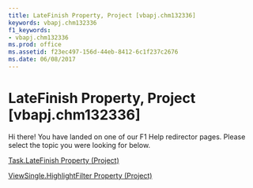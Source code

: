 ```yaml
---
title: LateFinish Property, Project [vbapj.chm132336]
keywords: vbapj.chm132336
f1_keywords:
- vbapj.chm132336
ms.prod: office
ms.assetid: f23ec497-156d-44eb-8412-6c1f237c2676
ms.date: 06/08/2017
---
```



# LateFinish Property, Project [vbapj.chm132336]

Hi there! You have landed on one of our F1 Help redirector pages. Please select the topic you were looking for below.

[Task.LateFinish Property (Project)](http://msdn.microsoft.com/library/27750d44-8b3d-fa89-8fe2-3065fa7665ac%28Office.15%29.aspx)

[ViewSingle.HighlightFilter Property (Project)](http://msdn.microsoft.com/library/0288340c-69b9-de45-2303-ed4b8632eeff%28Office.15%29.aspx)


